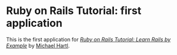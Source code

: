 # Ruby on Rails Tutorial: first application
This is the first application for
[*Ruby on Rails Tutorial: Learn Rails by Example*](http://www.railstutorial.org/)
by [Michael Hartl](http://www.michaelhartl.com/).